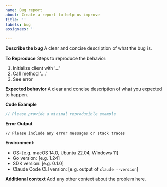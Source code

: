 ```yaml
---
name: Bug report
about: Create a report to help us improve
title: ''
labels: bug
assignees: ''

---
```


**Describe the bug**
A clear and concise description of what the bug is.

**To Reproduce**
Steps to reproduce the behavior:
1. Initialize client with '...'
2. Call method '....'
3. See error

**Expected behavior**
A clear and concise description of what you expected to happen.

**Code Example**
```go
// Please provide a minimal reproducible example
```

**Error Output**
```
// Please include any error messages or stack traces
```

**Environment:**
 - OS: [e.g. macOS 14.0, Ubuntu 22.04, Windows 11]
 - Go version: [e.g. 1.24]
 - SDK version: [e.g. 0.1.0]
 - Claude Code CLI version: [e.g. output of `claude --version`]

**Additional context**
Add any other context about the problem here.